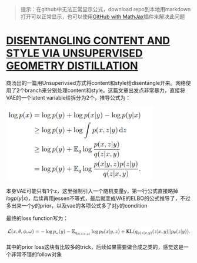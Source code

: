 <head>
    <script src="https://cdn.mathjax.org/mathjax/latest/MathJax.js?config=TeX-AMS-MML_HTMLorMML" type="text/javascript"></script>
    <script type="text/x-mathjax-config">
        MathJax.Hub.Config({
            tex2jax: {
            skipTags: ['script', 'noscript', 'style', 'textarea', 'pre'],
            inlineMath: [['$','$']]
            }
        });
    </script>
</head>


>提示：在github中无法正常显示公式，download repo到本地用markdown打开可以正常显示，也可以使用[GitHub with MathJax](https://chrome.google.com/webstore/detail/mathjax-plugin-for-github/ioemnmodlmafdkllaclgeombjnmnbima/related)插件来解决此问题

# [DISENTANGLING CONTENT AND STYLE VIA UNSUPERVISED GEOMETRY DISTILLATION](https://arxiv.org/pdf/1905.04538.pdf)
商汤出的一篇用Unsuperivsed方式将content和style给disentangle开来。网络使用了2个branch来分别处理content和style。这篇文章出发点非常暴力，直接将VAE的一个latent variable给拆分为2个，推导公式为：

<img src="./figures/vae_fig1.jpg" width="400">

本身VAE可能只有1个z，这里强制引入一个随机变量y，第一行公式直接略掉$logp(y|x)$，后续再用jessen不等式，最后就变成VAE的ELBO的公式推导了，不过多出来一个$y$的prior，以及vae的各项公式多了对$y$的condition

最终的loss function写为：

<img src="./figures/vae_fig2.jpg">

其中的prior loss这块有比较多的trick，后续如果需要做合成之类的，感觉这是一个非常不错的follow对象


